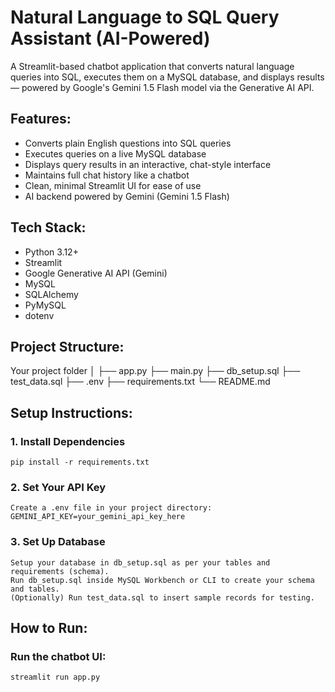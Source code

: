 # Natural Language to SQL Query Assistant (AI-Powered)

A Streamlit-based chatbot application that converts natural language queries into SQL, executes them on a MySQL database, and displays results — powered by Google's Gemini 1.5 Flash model via the Generative AI API.


## Features:

- Converts plain English questions into SQL queries
- Executes queries on a live MySQL database
- Displays query results in an interactive, chat-style interface
- Maintains full chat history like a chatbot
- Clean, minimal Streamlit UI for ease of use
- AI backend powered by Gemini (Gemini 1.5 Flash)


## Tech Stack:

- Python 3.12+
- Streamlit
- Google Generative AI API (Gemini)
- MySQL
- SQLAlchemy
- PyMySQL
- dotenv


## Project Structure:
Your project folder
│
├── app.py 
├── main.py 
├── db_setup.sql 
├── test_data.sql 
├── .env 
├── requirements.txt 
└── README.md 

## Setup Instructions:

### 1️. Install Dependencies
    pip install -r requirements.txt

### 2️. Set Your API Key 
    Create a .env file in your project directory:
    GEMINI_API_KEY=your_gemini_api_key_here

### 3️. Set Up Database
    Setup your database in db_setup.sql as per your tables and requirements (schema).
    Run db_setup.sql inside MySQL Workbench or CLI to create your schema and tables.
    (Optionally) Run test_data.sql to insert sample records for testing.


## How to Run:
### Run the chatbot UI:
    streamlit run app.py









